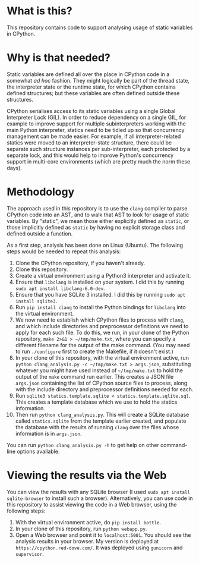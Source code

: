 # What is this?

This repository contains code to support analysing usage of static variables in CPython.

# Why is that needed?

Static variables are defined all over the place in CPython code in a somewhat _ad hoc_ fashion. They might logically be part of the thread state, the interpreter state or the runtime state, for which CPython contains defined structures; but these variables are often defined outside these structures.

CPython serialises access to its static variables using a single Global Interpreter Lock (GIL). In order to reduce dependency on a single GIL, for example to improve support for multiple subinterpreters working with the main Python interpreter, statics need to be tidied up so that concurrency management can be made easier. For example, if all interpreter-related statics were moved to an interpreter-state structure, there could be separate such structure instances per sub-interpreter, each protected by a separate lock, and this would help to improve Python's concurrency support in multi-core environments (which are pretty much the norm these days).

# Methodology

The approach used in this repository is to use the ``clang`` compiler to parse CPython code into an AST, and to walk that AST to look for usage of static variables. By "static", we mean those either explicitly defined as ``static``, or those implicitly defined as ``static`` by having no explicit storage class and defined outside a function.

As a first step, analysis has been done on Linux (Ubuntu). The following steps would be needed to repeat this analysis:

1. Clone the CPython repository, if you haven't already.
2. Clone this repository.
3. Create a virtual environment using a Python3 interpreter and activate it.
4. Ensure that ``libclang`` is installed on your system. I did this by running ``sudo apt install libclang-6.0-dev``.
5. Ensure that you have SQLite 3 installed. I did this by running ``sudo apt install sqlite3``.
6. Run ``pip install clang`` to install the Python bindings for ``libclang`` into the virtual environment.
7. We now need to establish which CPython files to process with ``clang``, and which include directories and preprocessor definitions we need to apply for each such file. To do this, we run, in your clone of the Python repository, ``make 2>&1 > ~/tmp/make.txt``, where you can specify a different filename for the output of the make command. (You may need to run ``./configure`` first to create the Makefile, if it doesn't exist.)
8. In your clone of this repository, with the virtual environment active, run ``python clang_analysis.py -c ~/tmp/make.txt > args.json``, substituting whatever you might have used instead of ``~/tmp/make.txt`` to hold the output of the ``make`` command run earlier. This creates a JSON file ``args.json`` containing the list of CPython source files to process, along with the include directory and preprocessor definitions needed for each.
9. Run ``sqlite3 statics.template.sqlite < statics.template.sqlite.sql``. This creates a template database which we use to hold the statics information.
10. Then run ``python clang_analysis.py``. This will create a SQLite database called ``statics.sqlite`` from the template earlier created, and populate the database with the results of running ``clang`` over the files whose information is in ``args.json``.

You can run ``python clang_analysis.py -h`` to get help on other command-line options available.

# Viewing the results via the Web

You can view the results with any SQLite browser (I used ``sudo apt install sqlite-browser`` to install such a browser). Alternatively, you can use code in this repository to assist viewing the code in a Web browser, using the following steps:

1. With the virtual environment active, do ``pip install bottle``.
2. In your clone of this repository, run ``python webapp.py``.
3. Open a Web browser and point it to ``localhost:5001``. You should see the analysis results in your browser. My version is deployed at ``https://cpython.red-dove.com/``. It was deployed using ``gunicorn`` and ``supervisor``.

